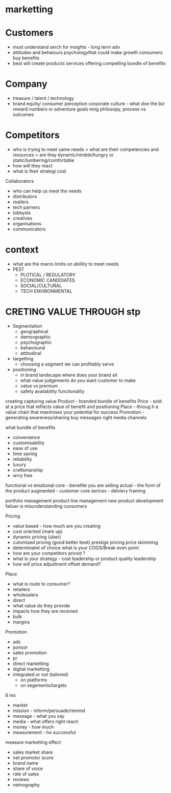 # marketting 


# Customers

- must understand
serch for insights - long term adv
- attitudes and behaiours psychologythat could make growth
consumers buy benefits
- best will create products
services offering
compelling bundle of benefits

# Company
- treasure / talent / technology
- brand equity/ consumer perception
corporate culture - what doe the biz reward numbers or adventure
goals
mng philosopy, process vs outcomes


# Competitors

- who is trying to meet same needs
= what are their competencies and resources
= are they dynamic/nimble/hungry or static/lumbering/comfortable
- how will they react
- what is their strategi coal

Collaborators
- who can help us meet the needs
- distributors
- reailers
- tech parners
- lobbysts
- creatives
- organisations
- communicators

# context 
- what are the macro limits on abiliity to meet needs
- PEST
    - PLOTICAL / REGULATORY
    - ECONOMIC CANDDIATES
    - SOCIAL/CULTURAL
    - TECH ENVIRONMENTAL

# CRETING VALUE THROUGH stp
- Segmentation
    - geographical
    - demovgraphic
    - psychographic
    - behavioural
    - attitudinal
- targetting
    - choosing a segment we can profitably serve
- positioning
    - in brand landscape where does your brand sit
    - what value judgements do you want customer to make
    - value vs premium
    - safety availability functionality

creating capturing value
Product - branded bundle of benefits
Price - sold at a price that reflects value of benefit and positioning
Place - throug h a value chain that maximises your potential for success
Promotion - generating awareness/sharing buy messages right media channels

what bundle of benefits
- convenience
- customisability
- ease of use
- time saving
- reliability
- luxury
- craftsmanship
- wrry free

functional vs emational 
core
    - benefite you are selling
actual
    - the form of the product
augmented
    - customer core serices
    - delviery framing

portfolio management
product line management
new product development
failuer is misunderstanding
consumers

Pricing
- value based - how much are you creating
- cost oriented (mark up)
- dynamic pricing (uber)
- cutomised pricing (good better best)
prestige pricing
price skimming
- determinatnt of choice
what is your COGS/Break even point
- how are your competitors priced ?
- what is your strategy - cost leadership or product quality leadership
- how will price adjustment offset demand?

Place
- what is route to consumer?
- retailers
- wholesalers
- direct
- what value do they provide
- impacts how they are recevied
- bulk
- margins

Promotion
- ads
- ponsor
- sales promotion
- pr
- direct marketting
- digital marketting
- integrated or not (tailored)
    - on platforms
    - on segements/targets

6 ms
- market
- mission - inform/persuade/remind
- message - what you say
- media - what offers right reach
- money - how much
- measurement - ho successful

measure marketting effect
- sales market share
- net promotor score
- brand name
- share of voice
- rate of sales
- reviews
- netnography
